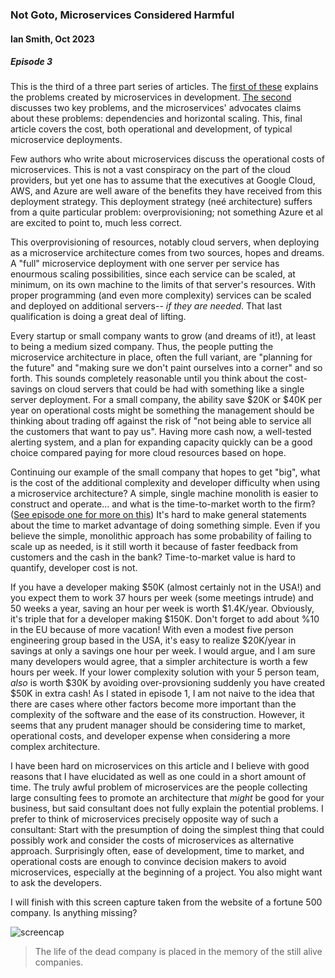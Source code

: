 ### Not Goto, Microservices Considered Harmful 
#### Ian Smith, Oct 2023 
##### Episode 3 

This is the third of a three part series of articles.  The 
[first of these](/docs/mserviceone) explains the problems 
created by microservices in
development.  [The second](/docs/mservicetwo) discusses two key problems, and the
microservices' advocates claims about these problems: dependencies and
horizontal scaling.  This, final article covers the cost, both operational and
development, of typical microservice deployments.

Few authors who write about microservices discuss the operational costs of
microservices.  This is not a vast conspiracy on the part of the cloud
providers, but yet one has to assume that the executives at Google Cloud, AWS,
and Azure are well aware of the benefits they have received from this deployment
strategy.  This deployment strategy (neé architecture) suffers from a quite
particular problem: overprovisioning; not something Azure et al are excited to
point to, much less correct.

This overprovisioning of resources, notably cloud servers, when deploying as a
microservice architecture comes from two sources, hopes and dreams.  A "full"
microservice deployment with one server per service has enourmous scaling
possibilities, since each service can be scaled, at minimum, on its own machine
to the limits of that server's resources.  With proper programming (and even
more complexity) services can be scaled and deployed on additional servers--
*if they are needed*.  That last qualification is doing a great deal of lifting.

Every startup or small company wants to grow (and dreams of it!), at least to
being a medium sized company.  Thus, the people putting the microservice
architecture in place, often the full variant, are "planning for the future" and
"making sure we don't paint ourselves into a corner" and so forth.  This sounds
completely reasonable until you think about the cost-savings on cloud servers
that could be had with something like a single server deployment.  For a small
company, the ability save $20K or $40K per year on operational costs might be
something the management should be thinking about trading off against the risk
of "not being able to service all the customers that want to pay us".  Having
more cash now, a well-tested alerting system, and a plan for expanding capacity
quickly can be a good choice compared paying for more cloud resources based on
hope.

Continuing our example of the small company that hopes to get "big", what is the
cost of the additional complexity and developer difficulty when using a
microservice architecture? A simple, single machine monolith is easier to
construct and operate... and what is the time-to-market worth to the firm?
([See episode one for more on this](mserviceone.md)) It's hard to make general
statements about the time to market advantage of doing something simple.  Even
if you believe the simple, monolithic approach has some probability of failing
to scale up as needed, is it still worth it because of faster feedback from
customers and the cash in the bank?  Time-to-market value is hard to quantify,
developer cost is not.
 
If you have a developer making $50K (almost certainly not in the USA!) and you
expect them to work 37 hours per week (some meetings intrude) and 50 weeks a
year, saving an hour per week is worth $1.4K/year.  Obviously, it's triple that
for a developer making $150K.  Don't forget to add about %10 in the EU because
of more vacation!  With even a modest five person engineering group based in the
USA, it's easy to realize $20K/year in savings at only a savings one hour per
week.  I would argue, and I am sure many developers would agree, that a simpler
architecture is worth a few hours per week. If your lower complexity solution
with your 5 person team, *also* is worth $30K by avoiding over-provsioning
suddenly you have created $50K in extra cash! As I stated in episode 1, I am not
naive to the idea that there are cases where other factors become more important
than the complexity of the software and the ease of its construction.  However,
it seems that any prudent manager should be considering time to market,
operational costs, and developer expense when considering a more complex
architecture.

I have been hard on microservices on this article and I believe with good
reasons that I have elucidated as well as one could in a short amount of time.
The truly awful problem of microservices are the people collecting
large consulting fees to promote an architecture that *might* be good for your
business, but said consultant does not fully explain the potential problems.  I
prefer to think of microservices precisely opposite way of such a consultant:
Start with the presumption of doing the simplest thing that could possibly work
and consider the costs of microservices as alternative approach.  Surprisingly
often, ease of development, time to market, and operational costs are enough to
convince decision makers to avoid microservices, especially at the beginning of
a project.  You also might want to ask the developers.

I will finish with this screen capture taken from the website of a fortune 500
company.  Is anything missing?

![screencap](/screencap-mservice.png)


> The life of the dead company is placed in the memory of the still alive 
> companies. 